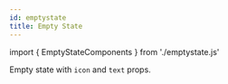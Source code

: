 ```yaml
---
id: emptystate
title: Empty State
---
```


import { EmptyStateComponents } from './emptystate.js'


<p>Empty state with <code>icon</code> and <code>text</code> props. </p>
<EmptyStateComponents type="simple" text="Text" icon="info-circle"></EmptyStateComponents>

<!-- ## Light

<p>If you use <code>light</code> prop, your text won't show. </p>
<Emptylight></Emptylight>

## Icon size

<p>You can change the size of icon with <code>size</code> prop. </p>
<Emptysize></Emptysize>

## Image

<p>Empty state with <code>image</code> prop.</p>
<Emptyimg></Emptyimg>

## Extra

<p>Empty state with <code>extra</code> prop.</p>
<Emptyextra></Emptyextra>

## API

<Apiemptystate></Apiemptystate>

 -->
